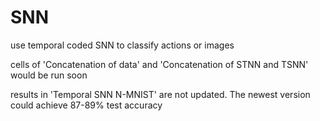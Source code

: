 # SNN
use temporal coded SNN to classify actions or images

cells of 'Concatenation of data' and 'Concatenation of STNN and TSNN' would be run soon

results in 'Temporal SNN N-MNIST' are not updated. The newest version could achieve 87-89% test accuracy
